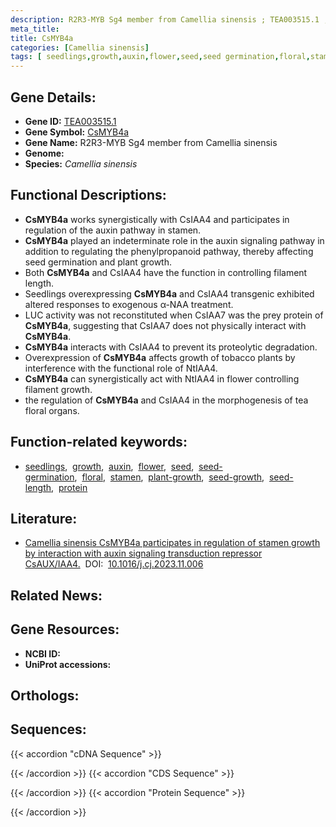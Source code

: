 ```yaml
---
description: R2R3-MYB Sg4 member from Camellia sinensis ; TEA003515.1 ; Camellia sinensis
meta_title:
title: CsMYB4a
categories: [Camellia sinensis]
tags: [ seedlings,growth,auxin,flower,seed,seed germination,floral,stamen,plant growth,seed growth,seed length,protein ]
---
```


## Gene Details:
- **Gene ID:** [TEA003515.1]()
- **Gene Symbol:** <u>CsMYB4a</u>
- **Gene Name:** R2R3-MYB Sg4 member from Camellia sinensis
- **Genome:** 
- **Species:** *Camellia sinensis*

## Functional Descriptions:
   - **CsMYB4a** works synergistically with CsIAA4 and participates in regulation of the auxin pathway in stamen.
   - **CsMYB4a** played an indeterminate role in the auxin signaling pathway in addition to regulating the phenylpropanoid pathway, thereby affecting seed germination and plant growth.
   - Both **CsMYB4a** and CsIAA4 have the function in controlling filament length.
   - Seedlings overexpressing **CsMYB4a** and CsIAA4 transgenic exhibited altered responses to exogenous α-NAA treatment.
   - LUC activity was not reconstituted when CsIAA7 was the prey protein of **CsMYB4a**, suggesting that CsIAA7 does not physically interact with **CsMYB4a**.
   - **CsMYB4a** interacts with CsIAA4 to prevent its proteolytic degradation.
   - Overexpression of **CsMYB4a** affects growth of tobacco plants by interference with the functional role of NtIAA4.
   - **CsMYB4a** can synergistically act with NtIAA4 in flower controlling filament growth.
   - the regulation of **CsMYB4a** and CsIAA4 in the morphogenesis of tea floral organs.

## Function-related keywords:
   - [seedlings](/tags/seedlings/),&nbsp;&nbsp;[growth](/tags/growth/),&nbsp;&nbsp;[auxin](/tags/auxin/),&nbsp;&nbsp;[flower](/tags/flower/),&nbsp;&nbsp;[seed](/tags/seed/),&nbsp;&nbsp;[seed-germination](/tags/seed-germination/),&nbsp;&nbsp;[floral](/tags/floral/),&nbsp;&nbsp;[stamen](/tags/stamen/),&nbsp;&nbsp;[plant-growth](/tags/plant-growth/),&nbsp;&nbsp;[seed-growth](/tags/seed-growth/),&nbsp;&nbsp;[seed-length](/tags/seed-length/),&nbsp;&nbsp;[protein](/tags/protein/)

## Literature:
   - [Camellia sinensis CsMYB4a participates in regulation of stamen growth by interaction with auxin signaling transduction repressor CsAUX/IAA4.](https://www.doi.org/10.1016/j.cj.2023.11.006)&nbsp;&nbsp;DOI:&nbsp;&nbsp;[10.1016/j.cj.2023.11.006](https://www.doi.org/10.1016/j.cj.2023.11.006)

## Related News:

## Gene Resources:
- **NCBI ID:**  [](https://www.ncbi.nlm.nih.gov/search/all/?term=)
- **UniProt accessions:**  [](https://www.uniprot.org/uniprotkb//entry)

## Orthologs:

## Sequences:
{{< accordion "cDNA Sequence" >}}

{{< /accordion >}}
{{< accordion "CDS Sequence" >}}

{{< /accordion >}}
{{< accordion "Protein Sequence" >}}

{{< /accordion >}}

